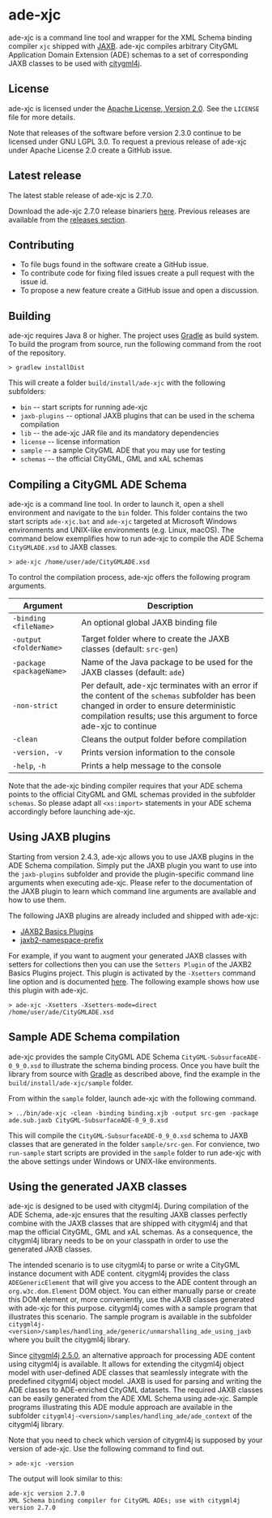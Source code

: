 ade-xjc
=======

ade-xjc is a command line tool and wrapper for the XML Schema binding compiler `xjc` shipped with [JAXB](https://jaxb.java.net/). ade-xjc compiles arbitrary CityGML Application Domain Extension (ADE) schemas to a set of corresponding JAXB classes to be used with [citygml4j](https://github.com/citygml4j/citygml4j). 

License
-------
ade-xjc is licensed under the [Apache License, Version 2.0](http://www.apache.org/licenses/LICENSE-2.0). See the `LICENSE` file for more details.

Note that releases of the software before version 2.3.0 continue to be licensed under GNU LGPL 3.0. To request a previous release of ade-xjc under Apache License 2.0 create a GitHub issue.

Latest release
--------------
The latest stable release of ade-xjc is 2.7.0.

Download the ade-xjc 2.7.0 release binariers [here](https://github.com/citygml4j/ade-xjc/releases/download/v2.7.0/ade-xjc-2.7.0.zip). Previous releases are available from the [releases section](https://github.com/citygml4j/ade-xjc/releases).

Contributing
------------
* To file bugs found in the software create a GitHub issue.
* To contribute code for fixing filed issues create a pull request with the issue id.
* To propose a new feature create a GitHub issue and open a discussion.

Building
--------
ade-xjc requires Java 8 or higher. The project uses [Gradle](https://gradle.org/) as build system. To build the program from source, run the following command from the root of the repository. 

    > gradlew installDist

This will create a folder `build/install/ade-xjc` with the following subfolders:
* `bin` -- start scripts for running ade-xjc
* `jaxb-plugins` -- optional JAXB plugins that can be used in the schema compilation
* `lib` -- the ade-xjc JAR file and its mandatory dependencies
* `license` -- license information
* `sample` -- a sample CityGML ADE that you may use for testing
* `schemas` -- the official CityGML, GML and xAL schemas

Compiling a CityGML ADE Schema
------------------------------
ade-xjc is a command line tool. In order to launch it, open a shell environment and navigate to the `bin` folder. This folder contains the two start scripts `ade-xjc.bat` and `ade-xjc` targeted at Microsoft Windows environments and UNIX-like environments (e.g. Linux, macOS). The command below exemplifies how to run ade-xjc to compile the ADE Schema `CityGMLADE.xsd` to JAXB classes.

    > ade-xjc /home/user/ade/CityGMLADE.xsd

To control the compilation process, ade-xjc offers the following program arguments.

|Argument | Description
|------|----------
|`-binding <fileName>` | An optional global JAXB binding file
|`-output <folderName>` | Target folder where to create the JAXB classes (default: `src-gen`)
|`-package <packageName>` | Name of the Java package to be used for the JAXB classes (default: `ade`)
|`-non-strict` | Per default, ade-xjc terminates with an error if the content of the `schemas` subfolder has been changed in order to ensure deterministic compilation results; use this argument to force ade-xjc to continue
|`-clean` | Cleans the output folder before compilation
|`-version, -v` | Prints version information to the console
|`-help`, `-h` | Prints a help message to the console

Note that the ade-xjc binding compiler requires that your ADE schema points to the official CityGML and GML schemas provided in the subfolder `schemas`. So please adapt all `<xs:import>` statements in your ADE schema accordingly before launching ade-xjc.

Using JAXB plugins
------------------
Starting from version 2.4.3, ade-xjc allows you to use JAXB plugins in the ADE Schema compilation. Simply put the JAXB plugin you want to use into the `jaxb-plugins` subfolder and provide the plugin-specific command line arguments when executing ade-xjc. Please refer to the documentation of the JAXB plugin to learn which command line arguments are available and how to use them.

The following JAXB plugins are already included and shipped with ade-xjc:
- [JAXB2 Basics Plugins](https://github.com/highsource/jaxb2-basics)
- [jaxb2-namespace-prefix](https://github.com/Siggen/jaxb2-namespace-prefix)

For example, if you want to augment your generated JAXB classes with setters for collections then you can use the `Setters Plugin` of the JAXB2 Basics Plugins project. This plugin is activated by the `-Xsetters` command line option and is documented [here](https://github.com/highsource/jaxb2-basics/wiki/JAXB2-Setters-Plugin). The following example shows how use this plugin with ade-xjc.

    > ade-xjc -Xsetters -Xsetters-mode=direct /home/user/ade/CityGMLADE.xsd


Sample ADE Schema compilation
-----------------------------
ade-xjc provides the sample CityGML ADE Schema `CityGML-SubsurfaceADE-0_9_0.xsd` to illustrate the schema binding process. Once you have built the library from source with [Gradle](https://gradle.org/) as described above, find the example in the `build/install/ade-xjc/sample` folder.

From within the `sample` folder, launch ade-xjc with the following command.

    > ../bin/ade-xjc -clean -binding binding.xjb -output src-gen -package ade.sub.jaxb CityGML-SubsurfaceADE-0_9_0.xsd

This will compile the `CityGML-SubsurfaceADE-0_9_0.xsd` schema to JAXB classes that are generated in the folder `sample/src-gen`. For convience, two `run-sample` start scripts are provided in the `sample` folder to run ade-xjc with the above settings under Windows or UNIX-like environments. 

Using the generated JAXB classes
--------------------------------
ade-xjc is designed to be used with citygml4j. During compilation of the ADE Schema, ade-xjc ensures that the resulting JAXB classes perfectly combine with the JAXB classes that are shipped with citygml4j and that map the official CityGML, GML and xAL schemas. As a consequence, the citygml4j library needs to be on your classpath in order to use the generated JAXB classes.

The intended scenario is to use citygml4j to parse or write a CityGML instance document with ADE content. citygml4j provides the class `ADEGenericElement` that will give you access to the ADE content through an `org.w3c.dom.Element` DOM object. You can either manually parse or create this DOM element or, more conveniently, use the JAXB classes generated with ade-xjc for this purpose. citygml4j comes with a sample program that illustrates this scenario. The sample program is available in the subfolder `citygml4j-<version>/samples/handling_ade/generic/unmarshalling_ade_using_jaxb` where you built the citygml4j library.

Since [citygml4j 2.5.0](https://github.com/citygml4j/citygml4j/releases/tag/v2.5.0), an alternative approach for processing ADE content using citygml4j is available. It allows for extending the citygml4j object model with user-defined ADE classes that seamlessly integrate with the predefined citygml4j object model. JAXB is used for parsing and writing the ADE classes to ADE-enriched CityGML datasets. The required JAXB classes can be easily generated from the ADE XML Schema using ade-xjc. Sample programs illustrating this ADE module approach are available in the subfolder `citygml4j-<version>/samples/handling_ade/ade_context` of the citygml4j library.

Note that you need to check which version of citygml4j is supposed by your version of ade-xjc. Use the following command to find out.

    > ade-xjc -version

The output will look similar to this:

    ade-xjc version 2.7.0
    XML Schema binding compiler for CityGML ADEs; use with citygml4j version 2.7.0
